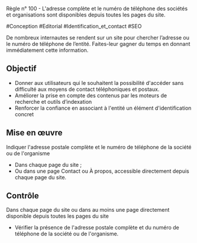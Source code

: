 
Règle n° 100  - L'adresse complète et le numéro de téléphone des sociétés et organisations sont disponibles depuis toutes les pages du site.

#Conception #Editorial #Identification_et_contact #SEO

De nombreux internautes se rendent sur un site pour chercher l’adresse ou le numéro de téléphone de l’entité. Faites-leur gagner du temps en donnant immédiatement cette information.

Objectif
--------

*   Donner aux utilisateurs qui le souhaitent la possibilité d'accéder sans difficulté aux moyens de contact téléphoniques et postaux.
*   Améliorer la prise en compte des contenus par les moteurs de recherche et outils d’indexation
*   Renforcer la confiance en associant à l'entité un élément d'identification concret

Mise en œuvre
-------------

Indiquer l'adresse postale complète et le numéro de téléphone de la société ou de l'organisme

*   Dans chaque page du site ;
*   Ou dans une page Contact ou À propos, accessible directement depuis chaque page du site.

Contrôle
--------

Dans chaque page du site ou dans au moins une page directement disponible depuis toutes les pages du site

*   Vérifier la présence de l'adresse postale complète et du numéro de téléphone de la société ou de l'organisme.
